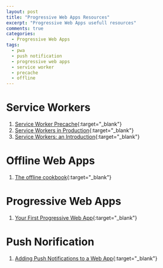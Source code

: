 ```yaml
---
layout: post
title: "Progressive Web Apps Resources"
excerpt: "Progressive Web Apps usefull resources"
comments: true
categories:
  - Progressive Web Apps
tags: 
  - pwa
  - push notification
  - progressive web apps
  - service worker
  - precache
  - offline
---
```


# Service Workers

1. [Service Worker Precache](https://github.com/GoogleChrome/sw-precache){:target="_blank"}
1. [Service Workers in Production](https://developers.google.com/web/showcase/2015/service-workers-iowa){:target="_blank"}
1. [Service Workers: an Introduction](https://developers.google.com/web/fundamentals/getting-started/primers/service-workers){:target="_blank"}

# Offline Web Apps

1. [The offline cookbook](https://jakearchibald.com/2014/offline-cookbook/){:target="_blank"}

# Progressive Web Apps

1. [Your First Progressive Web App](https://developers.google.com/web/fundamentals/getting-started/codelabs/your-first-pwapp/){:target="_blank"}

# Push Norification

1. [Adding Push Notifications to a Web App](https://developers.google.com/web/fundamentals/getting-started/codelabs/push-notifications/){:target="_blank"}